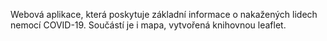 Webová aplikace, která poskytuje základní informace o nakažených lidech nemocí COVID-19. Součástí je i mapa, vytvořená knihovnou leaflet.
